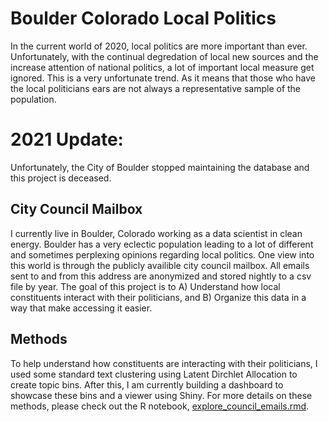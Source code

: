 # Boulder Colorado Local Politics

In the current world of 2020, local politics are more important than ever. Unfortunately, with the continual degredation of local new sources and the increase attention of national politics, a lot of important local measure get ignored. This is a very unfortunate trend. As it means that those who have the local politicians ears are not always a representative sample of the population. 

# 2021 Update:

Unfortunately, the City of Boulder stopped maintaining the database and this project is deceased.

## City Council Mailbox

I currently live in Boulder, Colorado working as a data scientist in clean energy. Boulder has a very eclectic population leading to a lot of different and sometimes perplexing opinions regarding local politics. One view into this world is through the publicly availible city council mailbox. All emails sent to and from this address are anonymized and stored nightly to a csv file by year. The goal of this project is to A) Understand how local constituents interact with their politicians, and B) Organize this data in a way that make accessing it easier.

## Methods

To help understand how constituents are interacting with their politicians, I used some standard text clustering using Latent Dirchlet Allocation to create topic bins. After this, I am currently building a dashboard to showcase these bins and a viewer using Shiny. For more details on these methods, please check out the R notebook, [explore_council_emails.rmd](https://github.com/estern95/boulder_council_emails/blob/master/explore%20council%20emails.rmd). 
